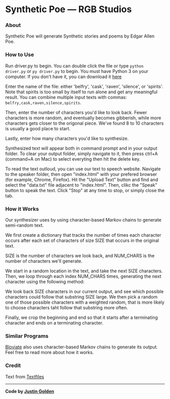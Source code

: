 # Synthetic Poe  &mdash; RGB Studios 

### About

Synthetic Poe will generate Synthetic stories and poems by Edgar Allen Poe.

### How to Use

Run driver.py to begin. You can double click the file or type <code>python driver.py</code> or <code>py driver.py</code> to begin. You must have Python 3 on your computer. If you don't have it, you can download it [here](https://www.python.org/downloads/)

Enter the name of the file: either 'belfry', 'cask', 'raven', 'silence', or 'spirits'. Note that spirits is too small by itself to run alone and get any meaningful result. You can combine multiple input texts with commas: <code>belfry,cask,raven,silence,spirits</code>.

Then, enter the number of characters you'd like to look back. Fewer characters is more random, and eventually becomes gibberish, while more characters gets closer to the origonal piece. We've found 8 to 10 characters is usually a good place to start.

Lastly, enter how many characters you'd like to synthesize.

Synthesized text will appear both in command prompt and in your output folder. To clear your output folder, simply navigate to it, then press ctrl+A (command+A on Mac) to select everyting then hit the delete key.

To read the text outloud, you can use our text to speech website. Navigate to the speaker folder, then open "index.html" with your prefered browser (for example, Chrome, Firefox). Hit the "Upload Text" button and find and select the "data.txt" file adjacent to "index.html". Then, clikc the "Speak" button to speak the text. Click "Stop" at any time to stop, or simply close the tab.

### How it Works

Our synthesizer uses by using character-based Markov chains to generate semi-random text. 

We first create a dictionary that tracks the number of times each character occurs after each set of characters of size SIZE that occurs in the original text.

SIZE is the number of characters we look back, and NUM_CHARS is the number of characters we'll generate.

We start in a random location in the text, and take the next SIZE characters. Then, we loop through each index NUM_CHARS times, generating the next character using the following method:

We look back SIZE characters in our current output, and see which possible characters could follow that substring SIZE large. We then pick a random one of those possible characters with a weighted random, that is more likely to choose characters taht follow that substring more often.

Finally, we crop the beginning and end so that it starts after a terminating character and ends on a terminating character.

### Similar Programs

[Bloviate](https://successfulsoftware.net/2019/04/02/bloviate/) also uses character-based Markov chains to generate its output. Feel free to read more about how it works.

### Credit

Text from [Textfiles](http://www.textfiles.com/etext/AUTHORS/POE/)

<hr>

**Code by [Justin Golden](https://justingolden21.github.io)**
